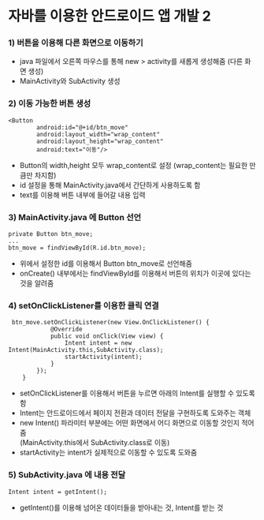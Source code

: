 # 자바를 이용한 안드로이드 앱 개발 2
### 1) 버튼을 이용해 다른 화면으로 이동하기
- java 파일에서 오른쪽 마우스를 통해 new > activity를 새롭게 생성해줌 (다른 화면 생성)
- MainActivity와 SubActivity 생성

### 2) 이동 가능한 버튼 생성
```
<Button
        android:id="@+id/btn_move"
        android:layout_width="wrap_content"
        android:layout_height="wrap_content"
        android:text="이동"/>
```
- Button의 width,height 모두 wrap_content로 설정 (wrap_content는 필요한 만큼만 차지함)
- id 설정을 통해 MainActivity.java에서 간단하게 사용하도록 함
- text를 이용해 버튼 내부에 들어갈 내용 입력

### 3) MainActivity.java 에 Button 선언
```
private Button btn_move;
...
btn_move = findViewById(R.id.btn_move);
```
- 위에서 설정한 id를 이용해서 Button btn_move로 선언해줌
- onCreate() 내부에서는 findViewById를 이용해서 버튼의 위치가 이곳에 있다는 것을 알려줌
 
### 4) setOnClickListener를 이용한 클릭 연결
```
 btn_move.setOnClickListener(new View.OnClickListener() {
            @Override
            public void onClick(View view) {
                Intent intent = new Intent(MainActivity.this,SubActivity.class);
                startActivity(intent);
            }
        });
    }
```
- setOnClickListener를 이용해서 버튼을 누르면 아래의 Intent를 실행할 수 있도록 함
- Intent는 안드로이드에서 페이지 전환과 데이터 전달을 구현하도록 도와주는 객체
- new Intent() 파라미터 부분에는 어떤 화면에서 어디 화면으로 이동할 것인지 적어줌  
  (MainActivity.this에서 SubActivity.class로 이동)
- startActivity는 intent가 실제적으로 이동할 수 있도록 도와줌 

### 5) SubActivity.java 에 내용 전달
```
Intent intent = getIntent();
```
- getIntent()를 이용해 넘어온 데이터들을 받아내는 것, Intent를 받는 것
